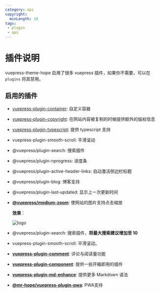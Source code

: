 ```yaml
---
category: api
copyright:
  minLength: 10
tags: 
 - plugin
 - api
---
```


# 插件说明

vuepress-theme-hope 启用了很多 vuepress 插件，如果你不需要，可以在 `plugins` 将其禁用。

## 启用的插件

- [vuepress-plugin-container](container.md): 自定义容器

- [vuepress-plugin-copyright](copyright.md): 在网站内容被复制的时候提供额外的版权信息

- [vuepress-plugin-typescript](../../guide/feature/typescript.md): 提供 typescript 支持

- vuepress-plugin-smooth-scroll: 平滑滚动

- @vuepress/plugin-search: 搜索插件

- @vuepress/plugin-nprogress: 进度条

- @vuepress/plugin-active-header-links: 自动激活侧边栏标题

- @vuepress/plugin-blog: 博客支持

- @vuepress/plugin-last-updated: 显示上一次更新时间

- [**@vuepress/medium-zoom**](medium-zoom.md): 使网站的图片支持点击缩放

  **效果**：

  ![logo](/logo.svg)

- @vuepress/plugin-search: 搜索插件，**将最大搜索建议增加至 10**

- vuepress-plugin-smooth-scroll: 平滑滚动。

- [**vuepress-plugin-comment**](https://vuepress-comment.mrhope.site/): 评论与阅读量功能

- [**vuepress-plugin-component**](../../guide/feature/component.md): 提供一些开箱即用的插件

- [**vuepress-plugin-md-enhance**](https://vuepress-md-enhance.mrhope.site/): 提供更多 Markdown 语法

- [**@mr-hope/vuepress-plugin-pwa**](pwa.md): PWA支持

